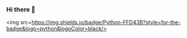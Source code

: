 ### Hi there 👋
<img src=https://img.shields.io/badge/Python-FFD43B?style=for-the-badge&logo=python&logoColor=black/>
